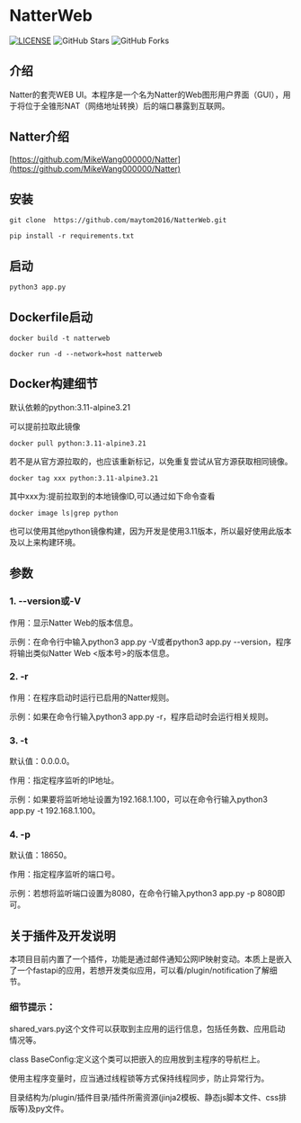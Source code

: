 # NatterWeb


[![LICENSE](https://img.shields.io/github/license/maytom2016/NatterWeb.svg?style=flat-square&label=LICENSE)](https://github.com/maytom2016/NatterWeb/blob/master/LICENSE)
![GitHub Stars](https://img.shields.io/github/stars/maytom2016/NatterWeb.svg?style=flat-square&label=Stars&logo=github)
![GitHub Forks](https://img.shields.io/github/forks/maytom2016/NatterWeb.svg?style=flat-square&label=Forks&logo=github)

## 介绍
Natter的套壳WEB UI。本程序是一个名为Natter的Web图形用户界面（GUI），用于将位于全锥形NAT（网络地址转换）后的端口暴露到互联网。

## Natter介绍
[https://github.com/MikeWang000000/Natter](https://github.com/MikeWang000000/Natter)

## 安装
~~~
git clone  https://github.com/maytom2016/NatterWeb.git
~~~
~~~
pip install -r requirements.txt
~~~
## 启动
~~~
python3 app.py
~~~
## Dockerfile启动

~~~
docker build -t natterweb
~~~

~~~
docker run -d --network=host natterweb
~~~



## Docker构建细节
默认依赖的python:3.11-alpine3.21

可以提前拉取此镜像
~~~
docker pull python:3.11-alpine3.21
~~~
若不是从官方源拉取的，也应该重新标记，以免重复尝试从官方源获取相同镜像。
~~~
docker tag xxx python:3.11-alpine3.21
~~~
其中xxx为:提前拉取到的本地镜像ID,可以通过如下命令查看
~~~
docker image ls|grep python
~~~
也可以使用其他python镜像构建，因为开发是使用3.11版本，所以最好使用此版本及以上来构建环境。

## 参数
### 1. --version或-V

作用：显示Natter Web的版本信息。

示例：在命令行中输入python3 app.py -V或者python3 app.py --version，程序将输出类似Natter Web <版本号>的版本信息。

### 2. -r
作用：在程序启动时运行已启用的Natter规则。

示例：如果在命令行输入python3 app.py -r，程序启动时会运行相关规则。

### 3. -t

默认值：0.0.0.0。

作用：指定程序监听的IP地址。

示例：如果要将监听地址设置为192.168.1.100，可以在命令行输入python3 app.py -t 192.168.1.100。

### 4. -p

默认值：18650。

作用：指定程序监听的端口号。

示例：若想将监听端口设置为8080，在命令行输入python3 app.py -p 8080即可。

## 关于插件及开发说明

本项目目前内置了一个插件，功能是通过邮件通知公网IP映射变动。本质上是嵌入了一个fastapi的应用，若想开发类似应用，可以看/plugin/notification了解细节。

### 细节提示：
shared_vars.py这个文件可以获取到主应用的运行信息，包括任务数、应用启动情况等。

class BaseConfig:定义这个类可以把嵌入的应用放到主程序的导航栏上。

使用主程序变量时，应当通过线程锁等方式保持线程同步，防止异常行为。

目录结构为/plugin/插件目录/插件所需资源(jinja2模板、静态js脚本文件、css排版等)及py文件。

